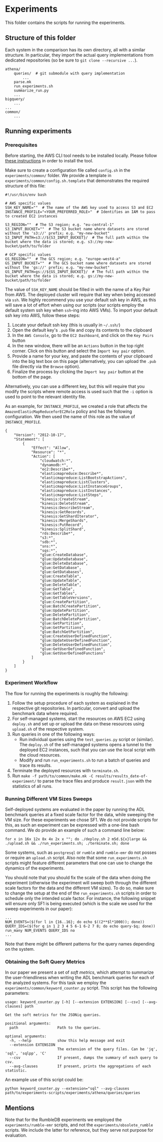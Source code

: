 # Experiments

This folder contains the scripts for running the experiments.

## Structure of this folder

Each system in the comparison has its own directory, all with a similar structure. In particular, they import the actual query implementations from dedicated repositories (so be sure to `git clone --recursive ...`).

```
athena/
    queries/  # git submodule with query implementation
        ...
    parse.mk
    run_experiments.sh
    summarize_run.py
    ...
bigquery/
    ...
...
common/
    ...
```

## Running experiments

### Prerequisites

Before starting, the AWS CLI tool needs to be installed locally. Please follow [these instructions](https://docs.aws.amazon.com/cli/latest/userguide/getting-started-install.html) in order to install the tool. 

Make sure to create a configuration file called `config.sh` in the `experiments/common/` folder. We provide a template in `experiments/common/config.sh.template` that demonstrates the required structure of this file:

```
#!/usr/bin/env bash

# AWS specific values
SSH_KEY_NAME=""  # The name of the AWS key used to access S3 and EC2 
INSTANCE_PROFILE="<YOUR_PREFERRED_ROLE>"  # Identifies an IAM to pass to created EC2 instances 

S3_REGION=""  # The S3 region; e.g. "eu-central-1"
S3_INPUT_BUCKET=""  # The S3 bucket name where datasets are stored without the 's3://' prefix; e.g. "my-new-bucket"
S3_INPUT_PATH=s3://${S3_INPUT_BUCKET}/  # The full path within the bucket where the data is stored; e.g. s3://my-new-bucket/path/to/folder

# GCP specific values
GS_REGION=""  # The GCS region; e.g. "europe-west4-a"
GS_INPUT_BUCKET=""  # The GCS bucket name where datasets are stored without the 'gs://' prefix; e.g. "my-new-bucket"
GS_INPUT_PATH=gs://${GS_INPUT_BUCKET}/  # The full path within the bucket where the data is stored; e.g. gs://my-new-bucket/path/to/folder
```

The value of `SSH_KEY_NAME` should be filled in with the name of a Key Pair from AWS. The deployed cluster will require that key when being accessed via `ssh`. We highly recommend you use your default ssh key in AWS, as this will save a lot of effort when using our scripts (our scripts employ the default system ssh key when `ssh`-ing into AWS VMs). To import your default ssh key into AWS, follow these steps:

1. Locate your default ssh key (this is usually in `~/.ssh/`)
1. Open the default key's `.pub` file and copy its contents to the clipboard
1. In the `AWS Console`, go to the `EC2 Dashboard`, and click on the `Key Pairs` button
1. In the new window, there will be an `Actions` button in the top right corner. Click on this button and select the `Import key pair` option.
1. Provide a name for your key, and paste the contents of your clipboard into the big text box on this page (alternatively, you can upload the `.pub` file directly via the `Browse` option).
1. Finalize the process by clicking the `Import key pair` button at the bottom of the page. 

Alternatively, you can use a different key, but this will require that you modify the scripts where remote access is used such that the `-i` option is used to point to the relevant identity file. 

As an example, for `INSTANCE_PROFILE`, we created a role that affects the `AmazonElasticMapReduceforEC2Role` policy and has the following configuration. We then used the name of this role as the value of `INSTANCE_PROFILE`. 

```
{
    "Version": "2012-10-17",
    "Statement": [
        {
            "Effect": "Allow",
            "Resource": "*",
            "Action": [
                "cloudwatch:*",
                "dynamodb:*",
                "ec2:Describe*",
                "elasticmapreduce:Describe*",
                "elasticmapreduce:ListBootstrapActions",
                "elasticmapreduce:ListClusters",
                "elasticmapreduce:ListInstanceGroups",
                "elasticmapreduce:ListInstances",
                "elasticmapreduce:ListSteps",
                "kinesis:CreateStream",
                "kinesis:DeleteStream",
                "kinesis:DescribeStream",
                "kinesis:GetRecords",
                "kinesis:GetShardIterator",
                "kinesis:MergeShards",
                "kinesis:PutRecord",
                "kinesis:SplitShard",
                "rds:Describe*",
                "s3:*",
                "sdb:*",
                "sns:*",
                "sqs:*",
                "glue:CreateDatabase",
                "glue:UpdateDatabase",
                "glue:DeleteDatabase",
                "glue:GetDatabase",
                "glue:GetDatabases",
                "glue:CreateTable",
                "glue:UpdateTable",
                "glue:DeleteTable",
                "glue:GetTable",
                "glue:GetTables",
                "glue:GetTableVersions",
                "glue:CreatePartition",
                "glue:BatchCreatePartition",
                "glue:UpdatePartition",
                "glue:DeletePartition",
                "glue:BatchDeletePartition",
                "glue:GetPartition",
                "glue:GetPartitions",
                "glue:BatchGetPartition",
                "glue:CreateUserDefinedFunction",
                "glue:UpdateUserDefinedFunction",
                "glue:DeleteUserDefinedFunction",
                "glue:GetUserDefinedFunction",
                "glue:GetUserDefinedFunctions"
            ]
        }
    ]
}
```

### Experiment Workflow

The flow for running the experiments is roughly the following:

1. Follow the setup procedure of each system as explained in the respective git repositories. In particular, convert and upload the benchmark data where required.
1. For self-managed systems, start the resources on AWS EC2 using `deploy.sh` and set up or upload the data on these resources using `upload.sh` of the respective system.
1. Run queries in one of the following ways:
   * Run individual queries using the `test_queries.py` script or (similar). The `deploy.sh` of the self-managed systems opens a tunnel to the deployed EC2 instances, such that you can use the local script with the cloud resources.
   * Modify and run `run_experiments.sh` to run a batch of queries and trace its results.
1. Terminate the deployed resources with `terminate.sh`.
1. Run `make -f path/to/common/make.mk -C results/results_date-of-experiment/` to parse the trace files and produce `result.json` with the statistics of all runs.

### Running Different VM Sizes Sweeps

Self-deployed systems are evaluated in the paper by running the ADL benchmark queries at a fixed scale factor for the data, while sweeping the VM size. For these experiments we chose SF1. We do not provide scripts for this, as such an experiment can be expressed with a one-line bash command. We do provide an example of such a command line below:

```
for x in 16x 12x 8x 4x 2x x ""; do ./deploy.sh 2 m5d.${x}large && ./upload.sh && ./run_experiments.sh; ./terminate.sh; done
```  

Some systems, such as `postgresql` or `rumble` and `rumble-emr` do not posses or require an `upload.sh` script. Also note that some `run_experiments.sh` scripts might feature different parameters that one can use to change the dynamics of the experiments.

You should note that you should fix the scale of the data when doing the experiment (otherwise the experiment will sweep both through the different scale factors for the data and the different VM sizes). To do so, make sure to change the setup at the end of the `run_experiments.sh` scripts in order to schedule only the intended scale factor. For instance, the following snippet will ensure only SF1 is being executed (which is the scale we used for the sweep experiments in our paper):  

```
...
NUM_EVENTS=($(for l in {16..16}; do echo $((2**$l*1000)); done))
QUERY_IDS=($(for q in 1 2 3 4 5 6-1 6-2 7 8; do echo query-$q; done))
run_many NUM_EVENTS QUERY_IDS no
...
```

Note that there might be different patterns for the query names depending on the system. 

### Obtaining the Soft Query Metrics

In our paper we present a set of _soft metrics_, which attempt to summarize the user-friendliness when writing the ADL benchmark queries for each of the analyzed systems. For this task we employ the `experiments/common/keyword_counter.py` script. This script has the following parameters:

```
usage: keyword_counter.py [-h] [--extension EXTENSION] [--csv] [--avg-clauses] path

Get the soft metrics for the JSONiq queries.

positional arguments:
  path                  Path to the queries.

optional arguments:
  -h, --help            show this help message and exit
  --extension EXTENSION
                        The extension of the query files. Can be 'jq', 'sql', 'sqlpp', 'C'
  --csv                 If present, dumps the summary of each query to csv.
  --avg-clauses         If present, prints the aggregations of each statistic.
``` 

An example use of this script could be:

```
python keyword_counter.py --extension="sql" --avg-clauses path/to/experiments-scripts/experiments/athena/queries/queries
```

## Mentions

Note that for the RumbleDB experiments we employed the `experiments/rumble-emr` scripts, and not the `experiments/obsolete_rumble` scripts. We include the latter for reference, but they serve not purpose for evaluation. 
